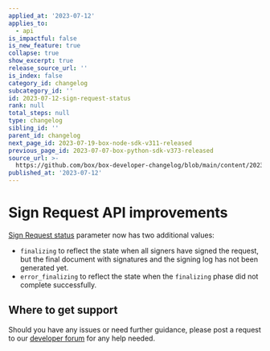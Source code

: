 ```yaml
---
applied_at: '2023-07-12'
applies_to:
  - api
is_impactful: false
is_new_feature: true
collapse: true
show_excerpt: true
release_source_url: ''
is_index: false
category_id: changelog
subcategory_id: ''
id: 2023-07-12-sign-request-status
rank: null
total_steps: null
type: changelog
sibling_id: ''
parent_id: changelog
next_page_id: 2023-07-19-box-node-sdk-v311-released
previous_page_id: 2023-07-07-box-python-sdk-v373-released
source_url: >-
  https://github.com/box/box-developer-changelog/blob/main/content/2023/07-12-sign-request-status.md
published_at: '2023-07-12'
---
```

# Sign Request API improvements

[Sign Request status][1] parameter now has two additional values:

* `finalizing` to reflect the state when all signers have signed the request, but the final document with signatures and the signing log has not been generated yet.
* `error_finalizing` to reflect the state when the `finalizing` phase did not complete successfully.

<!-- more -->

## Where to get support

Should you have any issues or need further guidance, please post a request to our [developer forum][2] for any help needed.


[1]: r://sign-request#param-status
[2]: https://forum.box.com/